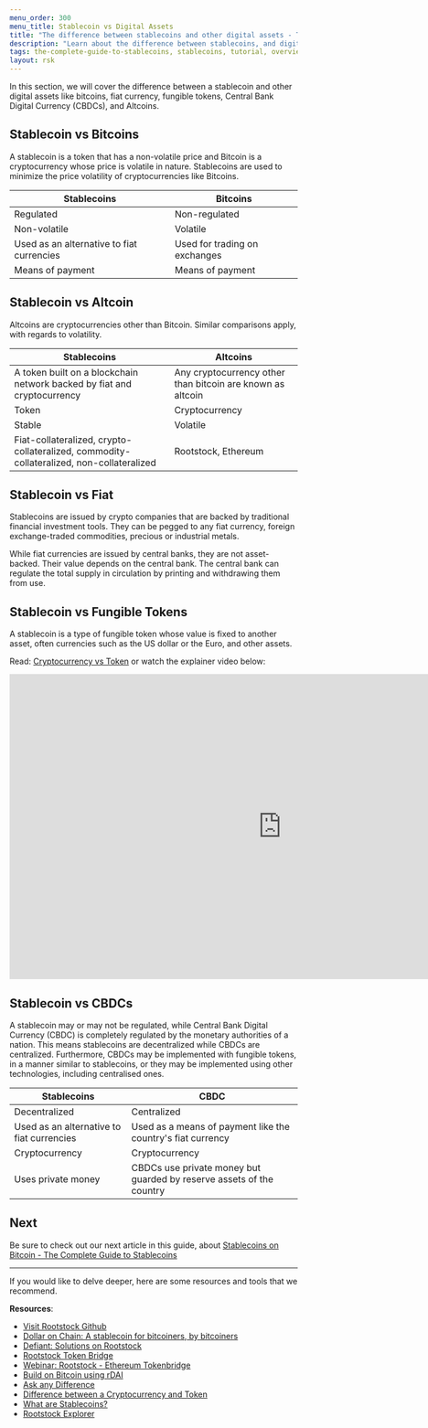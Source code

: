 ```yaml
---
menu_order: 300
menu_title: Stablecoin vs Digital Assets
title: "The difference between stablecoins and other digital assets - The Complete Guide to Stablecoins"
description: "Learn about the difference between stablecoins, and digital assets like bitcoins, altcoins, cbdcs, and fungible tokens"
tags: the-complete-guide-to-stablecoins, stablecoins, tutorial, overview, guides, tokens, defiant, tokenbridge, cross-chain, bridge, web3, bitcoin, rsk, peer-to-peer, blockchain
layout: rsk
---
```


In this section, we will cover the difference between a stablecoin and other digital assets like bitcoins, fiat currency, fungible tokens, Central Bank Digital Currency (CBDCs), and Altcoins.

## Stablecoin vs Bitcoins

A stablecoin is a token that has a non-volatile price and Bitcoin is a cryptocurrency whose price is volatile in nature. Stablecoins are used  to minimize the price volatility of cryptocurrencies like Bitcoins.

<table>
<thead>
  <tr>
    <th>Stablecoins</th>
    <th>Bitcoins</th>
  </tr>
</thead>
<tbody>
  <tr>
    <td>Regulated</td>
    <td>Non-regulated</td>
  </tr>
  <tr>
    <td>Non-volatile</td>
    <td>Volatile</td>
  </tr>
  <tr>
    <td>Used as an alternative to fiat currencies</td>
    <td>Used for trading on exchanges</td>
  </tr>
  <tr>
    <td>Means of payment</td>
    <td>Means of payment</td>
  </tr>
</tbody>
</table>

## Stablecoin vs Altcoin

Altcoins are cryptocurrencies other than Bitcoin. Similar comparisons apply, with regards to volatility.

<table>
<thead>
  <tr>
    <th>Stablecoins</th>
    <th>Altcoins</th>
  </tr>
</thead>
<tbody>
  <tr>
    <td>A token built on a blockchain network backed by fiat and cryptocurrency</td>
    <td>Any cryptocurrency other than bitcoin are known as altcoin</td>
  </tr>
  <tr>
    <td>Token</td>
    <td>Cryptocurrency</td>
  </tr>
  <tr>
    <td>Stable</td>
    <td>Volatile</td>
  </tr>
  <tr>
    <td>Fiat-collateralized, crypto-collateralized, commodity-collateralized, non-collateralized</td>
    <td>Rootstock, Ethereum</td>
  </tr>
</tbody>
</table>

## Stablecoin vs Fiat

Stablecoins are issued by crypto companies that are backed by traditional financial investment tools. They can be pegged to any fiat currency, foreign exchange-traded commodities, precious or industrial metals.

While fiat currencies are issued by central banks, they are not asset-backed. Their value depends on the central bank. The central bank can regulate the total supply in circulation by printing and withdrawing them from use.

## Stablecoin vs Fungible Tokens

A stablecoin is a type of fungible token whose value is fixed to another asset, often currencies such as the US dollar or the Euro, and other assets.

Read: [Cryptocurrency vs Token](https://developers.rsk.co/kb/get-crypto-on-rsk/cryptocurrency-vs-token/) or watch the explainer video below:

<div class="video-container">
  <iframe width="949" height="534" src="https://youtube.com/embed/GWoNxoaIsbQ"   frameborder="0" allow="accelerometer; autoplay; encrypted-media; gyroscope; picture-in-picture" allowfullscreen></iframe>
</div>

## Stablecoin vs CBDCs

A stablecoin may or may not be regulated, while Central Bank Digital Currency (CBDC) is completely regulated by the monetary authorities of a nation. This means stablecoins are decentralized while CBDCs are centralized. Furthermore, CBDCs may be implemented with fungible tokens, in a manner similar to stablecoins, or they may be implemented using other technologies, including centralised ones.

<table>
<thead>
  <tr>
    <th>Stablecoins</th>
    <th>CBDC</th>
  </tr>
</thead>
<tbody>
  <tr>
    <td>Decentralized</td>
    <td>Centralized</td>
  </tr>
  <tr>
    <td>Used as an alternative to fiat currencies</td>
    <td>Used as a means of payment like the country's fiat currency</td>
  </tr>
  <tr>
    <td>Cryptocurrency</td>
    <td>Cryptocurrency</td>
  </tr>
  <tr>
    <td>Uses private money</td>
    <td>CBDCs use private money but guarded by reserve assets of the country</td>
  </tr>
</tbody>
</table>

## Next

Be sure to check out our next article in this guide,
about [Stablecoins on Bitcoin - The Complete Guide to Stablecoins](/guides/stablecoin/stablecoin-on-bitcoin/)

----

If you would like to delve deeper, here are some resources and tools that we recommend.

**Resources**:

- [Visit Rootstock Github](https://github.com/rsksmart/devportal) 
- [Dollar on Chain: A stablecoin for bitcoiners, by bitcoiners](https://moneyonchain.com/blog/dollar-on-chain-chain-a-bitcoin-stablecoin-by-bitcoiners/)
- [Defiant: Solutions on Rootstock](/solutions/defiant/)
- [Rootstock Token Bridge](https://tokenbridge.rsk.co/)
- [Webinar: Rootstock - Ethereum Tokenbridge](https://youtu.be/3ZOvpLE3MvM)
- [Build on Bitcoin using rDAI](https://youtu.be/2yApyI9Zvu8)
- [Ask any Difference](https://askanydifference.com/)
- [Difference between a Cryptocurrency and Token](/guides/get-crypto-on-rsk/cryptocurrency-vs-token/)
- [What are Stablecoins?](https://youtu.be/JHzyQS1rc_s)
- [Rootstock Explorer](https://explorer.rsk.co/)